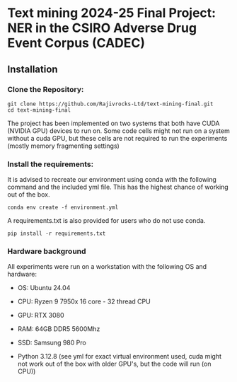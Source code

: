 # Text mining 2024-25 Final Project: NER in the CSIRO Adverse Drug Event Corpus (CADEC)

## Installation

### Clone the Repository: 
```
git clone https://github.com/Rajivrocks-Ltd/text-mining-final.git
cd text-mining-final
```

The project has been implemented on two systems that both have CUDA (NVIDIA GPU) devices to run on. Some code cells might not run on a system without a cuda GPU, but these cells are not required to run the experiments (mostly memory fragmenting settings)


### Install the requirements: 

It is advised to recreate our environment using conda with the following command and the included yml file. This has the highest chance of working out of the box. 

```
conda env create -f environment.yml
```

A requirements.txt is also provided for users who do not use conda.

```
pip install -r requirements.txt
```

### Hardware background
All experiments were run on a workstation with the following OS and hardware:
- OS: Ubuntu 24.04
- CPU: Ryzen 9 7950x 16 core - 32 thread CPU
- GPU: RTX 3080
- RAM: 64GB DDR5 5600Mhz
- SSD: Samsung 980 Pro

- Python 3.12.8 (see yml for exact virtual environment used, cuda might not work out of the box with older GPU's, but the code will run (on CPU))
